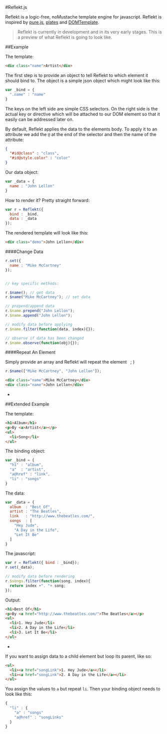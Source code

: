 #Reflekt.js

Reflekt is a logic-free, noMustache template engine for javascript. Reflekt is inspired by [pure.js](http://beebole.com/pure/), [plates](https://github.com/flatiron/plates/) and [DOMTemplate](http://camendesign.com/code/dom_templating).

> Reflekt is currently in development and in its very early stages. This is a preview of what Reflekt is going to look like.

##Example

The template:
```html
<div class="name">Artist</div>
```
The first step is to provide an object to tell Reflekt to which element it should bind to. The object is a simple json object which might look like this:

```js
var _bind = {
  ".name" : "name"
}
```
The keys on the left side are simple CSS selectors. On the right side is the actual key or directive which will be attached to our DOM element so that it easily can be addressed later on. 

By default, Reflekt applies the data to the elements body. To apply it to an attribute we add the `@` at the end of the selector and then the name of the attribute:
```json
{
  "#id@class" : "class",
  "#id@style.color" : "color"
}
```

Our data object:
```js
var _data = {
  name : "John Lellon"
}
```

How to render it? Pretty straight forward:
```js
var r = Reflekt({
  bind : _bind,
  data : _data
});
```

The rendered template will look like this:
```html
<div class="demo">John Lellon</div>
```

####Change Data

```js
r.set({
  name : "Mike McCartney"
});


// key specific methods:

r.$name(); // get data
r.$name("Mike McCartney"); // set data

// prepend/append data
r.$name.prepend("John Lellon");
r.$name.append("John Lellon");

// modify data before applying
r.$name.filter(function(data, index){});

// observe if data has been changed
r.$name.observe(function(obj){});
```


####Repeat An Element

Simply provide an array and Reflekt will repeat the element &nbsp; ; )

```js
r.$name(["Mike McCartney", "John Lellon"]);
```

```html
<div class="name">Mike McCartney</div>
<div class="name">John Lellon</div>
```
-

##Extended Example

The template:
```html
<h1>Album</h1>
<p>By <a>Artist</a></p>
<ul>
  <li>Song</li>
</ul>
```

The binding object:
```js
var _bind = {
  "h1" : "album",
  "a"  : "artist",
  "a@href" : "link",
  "li" : "songs"
}
```

The data:
```js
var _data = {
  album  : "Best Of",
  artist : "The Beatles",
  link   : "http://www.thebeatles.com/",
  songs  : [
    "Hey Jude",
    "A Day in the Life",
    "Let It Be"
  ]
}
```

The javascript:
```js
var r = Reflekt({ bind : _bind});
r.set(_data);

// modify data before rendering
r.$songs.filter(function(song, index){
  return index +". "+ song;
});
```

Output:
```html
<h1>Best Of</h1>
<p>By <a href="http://www.thebeatles.com/">The Beatles</a></p>
<ul>
  <li>1. Hey Jude</li>
  <li>2. A Day in the Life</li>
  <li>3. Let It Be</li>
</ul>
```
-

If you want to assign data to a child element but loop its parent, like so:

```html
<ul>
  <li><a href="songLink">1. Hey Jude</a></li>
  <li><a href="songLink">2. A Day in the Life</a></li>
</ul>
```
You assign the values to `a` but repeat `li`. Then your binding object needs to look like this:
```js
{
  "li" : {
    "a" : "songs"
    "a@href" : "songLinks"
  }
}
```
